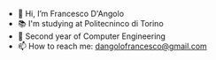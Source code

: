 - 👋 Hi, I’m Francesco D'Angolo
- 📚 I'm studying at Politecninco di Torino
- 🌱 Second year of Computer Engineering
- 📫 How to reach me: dangolofrancesco@gmail.com

<!---
dangolofrancesco/dangolofrancesco is a ✨ special ✨ repository because its `README.md` (this file) appears on your GitHub profile.
You can click the Preview link to take a look at your changes.
--->
